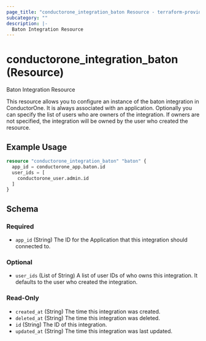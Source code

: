 ```yaml
---
page_title: "conductorone_integration_baton Resource - terraform-provider-conductorone"
subcategory: ""
description: |-
  Baton Integration Resource
---
```


# conductorone_integration_baton (Resource)

Baton Integration Resource

This resource allows you to configure an instance of the baton integration in ConductorOne.
It is always associated with an application. Optionally you can specify the list of users who are owners of the integration.
If owners are not specified, the integration will be owned by the user who created the resource.

## Example Usage

```terraform
resource "conductorone_integration_baton" "baton" {
  app_id = conductorone_app.baton.id
  user_ids = [
    conductorone_user.admin.id
  ]
}
```

<!-- schema generated by tfplugindocs -->
## Schema

### Required

- `app_id` (String) The ID for the Application that this integration should connected to.

### Optional

- `user_ids` (List of String) A list of user IDs of who owns this integration. It defaults to the user who created the integration.

### Read-Only

- `created_at` (String) The time this integration was created.
- `deleted_at` (String) The time this integration was deleted.
- `id` (String) The ID of this integration.
- `updated_at` (String) The time this integration was last updated.
